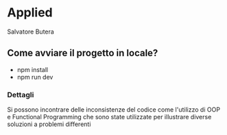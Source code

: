 # Applied

Salvatore Butera

## Come avviare il progetto in locale?

- npm install
- npm run dev

### Dettagli

Si possono incontrare delle inconsistenze del codice come l'utilizzo di OOP e Functional Programming che sono state utilizzate per illustrare diverse soluzioni a problemi differenti
